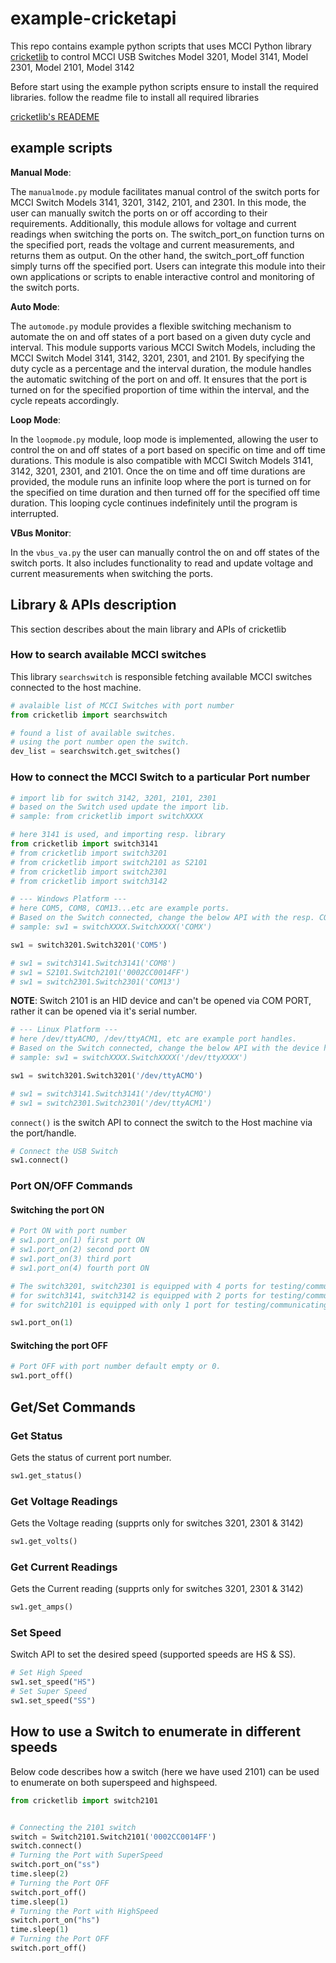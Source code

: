 # example-cricketapi

This repo contains example python scripts that uses MCCI Python library [cricketlib](https://github.com/mcci-usb/cricketlib) to control MCCI USB Switches Model 3201, Model 3141, Model 2301, Model 2101, Model 3142

Before start using the example python scripts ensure to install the required libraries.
follow the readme file to install all required libraries

[cricketlib's READEME](https://github.com/mcci-usb/cricketlib#readme)

## example scripts

**Manual Mode**:

The `manualmode.py` module facilitates manual control of the switch ports for MCCI Switch Models 3141, 3201, 3142, 2101, and 2301. In this mode, the user can manually switch the ports on or off according to their requirements. Additionally, this module allows for voltage and current readings when switching the ports on. The switch_port_on function turns on the specified port, reads the voltage and current measurements, and returns them as output. On the other hand, the switch_port_off function simply turns off the specified port. Users can integrate this module into their own applications or scripts to enable interactive control and monitoring of the switch ports.

**Auto Mode**:

The `automode.py` module provides a flexible switching mechanism to automate the on and off states of a port based on a given duty cycle and interval. This module supports various MCCI Switch Models, including the MCCI Switch Model 3141, 3142, 3201, 2301, and 2101. By specifying the duty cycle as a percentage and the interval duration, the module handles the automatic switching of the port on and off. It ensures that the port is turned on for the specified proportion of time within the interval, and the cycle repeats accordingly.

**Loop Mode**:

In the `loopmode.py` module, loop mode is implemented, allowing the user to control the on and off states of a port based on specific on time and off time durations. This module is also compatible with MCCI Switch Models 3141, 3142, 3201, 2301, and 2101. Once the on time and off time durations are provided, the module runs an infinite loop where the port is turned on for the specified on time duration and then turned off for the specified off time duration. This looping cycle continues indefinitely until the program is interrupted.

**VBus Monitor**:

In the `vbus_va.py` the user can manually control the on and off states of the switch ports. It also includes functionality to read and update voltage and current measurements when switching the ports.

## Library & APIs description

This section describes about the main library and APIs of cricketlib

### How to search available MCCI switches

This library `searchswitch` is responsible fetching available MCCI switches connected to the host machine.

```python
# avalaible list of MCCI Switches with port number
from cricketlib import searchswitch
```

```python
# found a list of available switches.
# using the port number open the switch.
dev_list = searchswitch.get_switches()
```

### How to connect the MCCI Switch to a particular Port number

```python
# import lib for switch 3142, 3201, 2101, 2301
# based on the Switch used update the import lib.
# sample: from cricketlib import switchXXXX

# here 3141 is used, and importing resp. library
from cricketlib import switch3141
# from cricketlib import switch3201
# from cricketlib import switch2101 as S2101
# from cricketlib import switch2301
# from cricketlib import switch3142
```

```python
# --- Windows Platform ---
# here COM5, COM8, COM13...etc are example ports.
# Based on the Switch connected, change the below API with the resp. COM Port
# sample: sw1 = switchXXXX.SwitchXXXX('COMX')

sw1 = switch3201.Switch3201('COM5') 

# sw1 = switch3141.Switch3141('COM8')
# sw1 = S2101.Switch2101('0002CC0014FF')
# sw1 = switch2301.Switch2301('COM13')
```

**NOTE**: Switch 2101 is an HID device and can't be opened via COM PORT, rather it can be opened via it's serial number.

```python
# --- Linux Platform ---
# here /dev/ttyACMO, /dev/ttyACM1, etc are example port handles.
# Based on the Switch connected, change the below API with the device handle
# sample: sw1 = switchXXXX.SwitchXXXX('/dev/ttyXXXX')

sw1 = switch3201.Switch3201('/dev/ttyACMO')

# sw1 = switch3141.Switch3141('/dev/ttyACMO')
# sw1 = switch2301.Switch2301('/dev/ttyACM1')
```

`connect()` is the switch API to connect the switch to the Host machine via the port/handle.

``` python
# Connect the USB Switch
sw1.connect()
```

### Port ON/OFF Commands

#### Switching the port ON

```python
# Port ON with port number
# sw1.port_on(1) first port ON
# sw1.port_on(2) second port ON
# sw1.port_on(3) third port 
# sw1.port_on(4) fourth port ON

# The switch3201, switch2301 is equipped with 4 ports for testing/communicating with the DUTs
# for switch3141, switch3142 is equipped with 2 ports for testing/communicating with the DUTs
# for switch2101 is equipped with only 1 port for testing/communicating with the DUT

sw1.port_on(1)
```

#### Switching the port OFF

```python
# Port OFF with port number default empty or 0.
sw1.port_off()
```

## Get/Set Commands

### Get Status

Gets the status of current port number.

```python
sw1.get_status()
```

### Get Voltage Readings

Gets the Voltage reading (supprts only for switches 3201, 2301 & 3142)

```python
sw1.get_volts()
```

### Get Current Readings

Gets the Current reading (supprts only for switches 3201, 2301 & 3142)

```python
sw1.get_amps()
```

### Set Speed

Switch API to set the desired speed (supported speeds are HS & SS).

```python
# Set High Speed
sw1.set_speed("HS")
# Set Super Speed
sw1.set_speed("SS")
```

## How to use a Switch to enumerate in different speeds

Below code describes how a switch (here we have used 2101) can be used to enumerate on both superspeed and highspeed.

```python
from cricketlib import switch2101


# Connecting the 2101 switch
switch = Switch2101.Switch2101('0002CC0014FF')
switch.connect()
# Turning the Port with SuperSpeed
switch.port_on("ss")
time.sleep(2)
# Turning the Port OFF
switch.port_off()
time.sleep(1)
# Turning the Port with HighSpeed
switch.port_on("hs")
time.sleep(1)
# Turning the Port OFF
switch.port_off()
```
